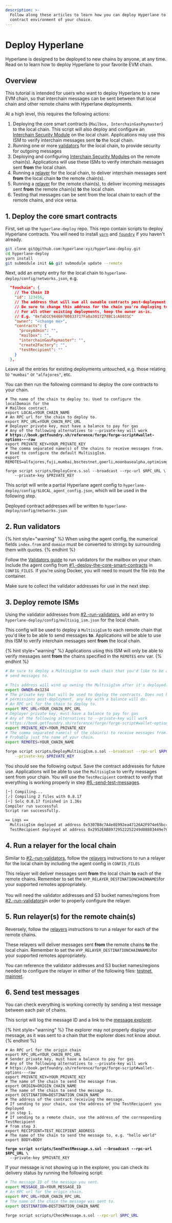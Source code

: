 ```yaml
---
description: >-
  Follow along these articles to learn how you can deploy Hyperlane to any smart
  contract environment of your choice.
---
```


# Deploy Hyperlane

Hyperlane is designed to be deployed to new chains by anyone, at any time. Read on to learn how to deploy Hyperlane to your favorite EVM chain.

## Overview

This tutorial is intended for users who want to deploy Hyperlane to a new EVM chain, so that interchain messages can be sent between that local chain and other remote chains with Hyperlane deployments.

At a high level, this requires the following actions:

1. Deploying the core smart contracts (`Mailbox, InterchainGasPaymaster`) to the local chain. This script will also deploy and configure an [Interchain Security Module](../../protocol/sovereign-consensus/#interchain-security-modules) on the local chain. Applications may use this ISM to verify interchain messages sent **to** the local chain.
2. Running one or more [validators](../../operators/validators/) for the local chain, to provide security for outgoing messages
3. Deploying and configuring [Interchain Security Modules](../../build-with-hyperlane/guides/receive-1.md#interchain-security-modules) on the remote chain(s). Applications will use these ISMs to verify interchain messages sent **from** the local chain.
4. Running a [relayer](../../operators/relayers/) for the local chain, to deliver interchain messages sent **from** the local chain **to** the remote chain(s).
5. Running a [relayer](../../operators/relayers/) for the remote chain(s), to deliver incoming messages sent **from** the remote chain(s) **to** the local chain.
6. Testing that messages can be sent from the local chain to each of the remote chains, and vice versa.&#x20;

## 1. Deploy the core smart contracts

First, set up the `hyperlane-deploy` repo. This repo contain scripts to deploy Hyperlane contracts. You will need  to install [`yarn`](https://yarnpkg.com/getting-started/install) and [`foundry`](https://github.com/foundry-rs/foundry#installation) if you haven't already.

```bash
git clone git@github.com:hyperlane-xyz/hyperlane-deploy.git
cd hyperlane-deploy
yarn install
git submodule init && git submodule update --remote
```

Next, add an empty entry for the local chain to `hyperlane-deploy/config/networks.json`, e.g.

```json
  "foochain": {
    // The Chain ID
    "id": 123456,
    // The address that will own all ownable contracts post-deployment.
    // Be sure to change this address for the chain you're deploying to.
    // For all other existing deployments, keep the owner as-is.
    // E.g. "0xfaD1C94469700833717Fa8a3017278BC1cA8031C"
    "owner": "<change me>",
    "contracts": {
      "proxyAdmin": "",
      "mailbox": "",
      "interchainGasPaymaster": "",
      "create2Factory": "",
      "testRecipient": ""
    }
  },
```

Leave all the entries for existing deployments untouched, e.g. those relating to `"mumbai"` or `"alfajores"`, etc.

You can then run the following command to deploy the core contracts to your chain.

<pre class="language-bash"><code class="lang-bash"># The name of the chain to deploy to. Used to configure the localDomain for the
# Mailbox contract.
export LOCAL=YOUR_CHAIN_NAME
# An RPC url for the chain to deploy to.
export RPC_URL=YOUR_CHAIN_RPC_URL
# Deployer private key, must have a balance to pay for gas
# Any of the following alternatives to --private-key will work
<strong># https://book.getfoundry.sh/reference/forge/forge-script#wallet-options---raw
</strong>export PRIVATE_KEY=YOUR_PRIVATE_KEY
# The comma separated name(s) of the chains to receive messages from.
# Used to configure the default MultisigIsm.
export REMOTES=alfajores,fuji,mumbai,bsctestnet,goerli,moonbasealpha,optimismgoerli,arbitrumgoerli

forge script scripts/DeployCore.s.sol --broadcast --rpc-url $RPC_URL \
    --private-key $PRIVATE_KEY
</code></pre>

This script will write a partial Hyperlane agent config to `hyperlane-deploy/config/$LOCAL_agent_config.json`, which will be used in the following step.

Deployed contract addresses will be written to `hyperlane-deploy/config/networks.json`

## 2. Run validators

{% hint style="warning" %}
When using the agent config, the numerical fields `index.from` and `domain` must be converted to strings by surrounding them with quotes.
{% endhint %}

Follow the [Validators guide](../../operators/validators/) to run validators for the mailbox on your chain. Include the agent config from [#1.-deploy-the-core-smart-contracts](./#1.-deploy-the-core-smart-contracts "mention") in `CONFIG_FILES`. If you're using Docker, you will need to mount the file into the container.

Make sure to collect the validator addresses for use in the next step.

## 3. Deploy remote ISMs

Using the validator addresses from [#2.-run-validators](./#2.-run-validators "mention"), add an entry to `hyperlane-deploy/config/multisig_ism.json` for the local chain.

This config will be used to deploy a `MultisigIsm` to each remote chain that you'd like to be able to send messages **to**. Applications will be able to use this ISM to verify interchain messages sent **from** the local chain.

{% hint style="warning" %}
Applications using this ISM will only be able to verify messages sent **from** the chains specified in the `REMOTES` env var.
{% endhint %}

```bash
# Be sure to deploy a MultisigIsm to each chain that you'd like to be able to
# send messages to.

# This address will wind up owning the MultisigIsm after it's deployed.
export OWNER=0x1234
# The private key that will be used to deploy the contracts. Does not have any
# permissions post-deployment, any key with a balance will do.
# An RPC url for the chain to deploy to.
export RPC_URL=YOUR_CHAIN_RPC_URL
# Deployer private key, must have a balance to pay for gas
# Any of the following alternatives to --private-key will work
# https://book.getfoundry.sh/reference/forge/forge-script#wallet-options---raw
export PRIVATE_KEY=YOUR_PRIVATE_KEY
# The comma separated name(s) of the chain(s) to receive messages from.
# Probably just the name of your chain. 
export REMOTES=YOUR_CHAIN_NAME

forge script scripts/DeployMultisigIsm.s.sol --broadcast --rpc-url $RPC_URL \
    --private-key $PRIVATE_KEY
```

You should see the following output. Save the contract addresses for future use. Applications will be able to use the `MultisigIsm` to verify messages sent from your chain. You will use the `TestRecipient` contract to verify that everything is working properly in step [#6.-send-test-messages](./#6.-send-test-messages "mention").

```bash
[⠒] Compiling...
[⠔] Compiling 2 files with 0.8.17
[⠒] Solc 0.8.17 finished in 1.36s
Compiler run successful
Script ran successfully.

== Logs ==
  MultisigIsm deployed at address 0x5307B8c7A4e8E992ea47126A2F974e65bc43E6e0
  TestRecipient deployed at address 0x2952EAB89729522252249d08883449e7CaD21326
```

## 4. Run a relayer for the local chain

Similar to [#2.-run-validators](./#2.-run-validators "mention"), follow the [relayers](../../operators/relayers/ "mention") instructions to run a relayer for the local chain by including the agent config in `CONFIG_FILES`

This relayer will deliver messages sent **from** the local chain **to** each of the remote chains. Remember to set the `HYP_RELAYER_DESTINATIONCHAINNAMES`for your supported remotes appropriately.\
\
You will need the validator addresses and S3 bucket names/regions from [#2.-run-validators](./#2.-run-validators "mention")in order to properly configure the relayer.

## 5. Run relayer(s) for the remote chain(s)

Reversely, follow the [relayers](../../operators/relayers/ "mention") instructions to run a relayer for each of the remote chains.

These relayers will deliver messages sent **from** the remote chains **to** the local chain. Remember to set the `HYP_RELAYER_DESTINATIONCHAINNAMES`for your supported remotes appropriately.

You can reference the validator addresses and S3 bucket names/regions needed to configure the relayer in either of the following files: [testnet](https://github.com/hyperlane-xyz/hyperlane-monorepo/blob/main/typescript/infra/config/environments/testnet3/validators.ts), [mainnet](https://github.com/hyperlane-xyz/hyperlane-monorepo/blob/main/typescript/infra/config/environments/mainnet2/validators.ts).

## 6. Send test messages

You can check everything is working correctly by sending a test message between each pair of chains.

This script will log the message ID and a link to the [message explorer](https://explorer.hyperlane.xyz/).

{% hint style="warning" %}
The explorer may not properly display your message, as it was sent to a chain that the explorer does not know about.
{% endhint %}

<pre class="language-bash"><code class="lang-bash"># An RPC url for the origin chain
export RPC_URL=YOUR_CHAIN_RPC_URL
# Sender private key, must have a balance to pay for gas
# Any of the following alternatives to --private-key will work
# https://book.getfoundry.sh/reference/forge/forge-script#wallet-options---raw
export PRIVATE_KEY=YOUR_PRIVATE_KEY
# The name of the chain to send the message from.
export ORIGIN=ORIGIN_CHAIN_NAME
# The name of the chain to send the message to.
export DESTINATION=DESTINATION_CHAIN_NAME
# The address of the contract receiving the message.
# If sending to your chain, use the address of the TestRecipient you deployed
# in step 1.
# If sending to a remote chain, use the address of the corresponding TestRecipient
# from step 3.
export RECIPIENT=TEST_RECIPIENT_ADDRESS
# The name of the chain to send the message to, e.g. "hello world"
export BODY=BODY

<strong>forge script scripts/SendTestMessage.s.sol --broadcast --rpc-url $RPC_URL \
</strong>  --private-key $PRIVATE_KEY
</code></pre>

If your message is not showing up in the explorer, you can check its delivery status by running the following script:

```bash
# The message ID of the message you sent.
export MESSAGE_ID=YOUR_MESSAGE_ID
# An RPC url for the origin chain.
export RPC_URL=YOUR_CHAIN_RPC_URL
# The name of the chain the message was sent to.
export DESTINATION=DESTINATION_CHAIN_NAME

forge script scripts/CheckMessage.s.sol --rpc-url $RPC_URL
```
